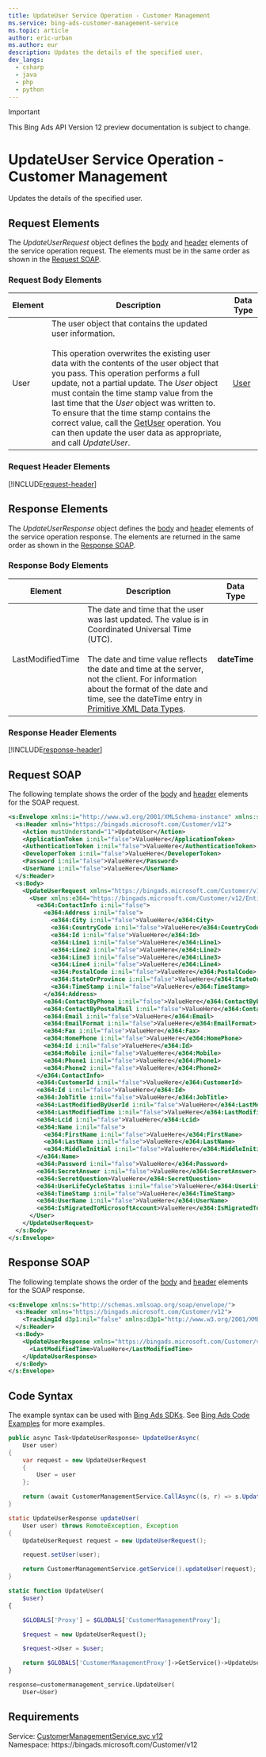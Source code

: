```yaml
---
title: UpdateUser Service Operation - Customer Management
ms.service: bing-ads-customer-management-service
ms.topic: article
author: eric-urban
ms.author: eur
description: Updates the details of the specified user.
dev_langs: 
  - csharp
  - java
  - php
  - python
---
```

> [!IMPORTANT]
> This Bing Ads API Version 12 preview documentation is subject to change.
# UpdateUser Service Operation - Customer Management
Updates the details of the specified user.

## <a name="request"></a>Request Elements
The *UpdateUserRequest* object defines the [body](#request-body) and [header](#request-header) elements of the service operation request. The elements must be in the same order as shown in the [Request SOAP](#request-soap). 

### <a name="request-body"></a>Request Body Elements

|Element|Description|Data Type|
|-----------|---------------|-------------|
|<a name="user"></a>User|The user object that contains the updated user information.<br /><br />This operation overwrites the existing user data with the contents of the user object that you pass. This operation performs a full update, not a partial update. The *User* object must contain the time stamp value from the last time that the *User* object was written to. To ensure that the time stamp contains the correct value, call the [GetUser](../customer-management-service/getuser.md) operation. You can then update the user data as appropriate, and call *UpdateUser*.|[User](user.md)|

### <a name="request-header"></a>Request Header Elements
[!INCLUDE[request-header](./includes/request-header.md)]

## <a name="response"></a>Response Elements
The *UpdateUserResponse* object defines the [body](#response-body) and [header](#response-header) elements of the service operation response. The elements are returned in the same order as shown in the [Response SOAP](#response-soap).

### <a name="response-body"></a>Response Body Elements

|Element|Description|Data Type|
|-----------|---------------|-------------|
|<a name="lastmodifiedtime"></a>LastModifiedTime|The date and time that the user was last updated. The value is in Coordinated Universal Time (UTC).<br/><br/> The date and time value reflects the date and time at the server, not the client. For information about the format of the date and time, see the dateTime entry in [Primitive XML Data Types](https://go.microsoft.com/fwlink/?linkid=859198).|**dateTime**|

### <a name="response-header"></a>Response Header Elements
[!INCLUDE[response-header](./includes/response-header.md)]

## <a name="request-soap"></a>Request SOAP
The following template shows the order of the [body](#request-body) and [header](#request-header) elements for the SOAP request.

```xml
<s:Envelope xmlns:i="http://www.w3.org/2001/XMLSchema-instance" xmlns:s="http://schemas.xmlsoap.org/soap/envelope/">
  <s:Header xmlns="https://bingads.microsoft.com/Customer/v12">
    <Action mustUnderstand="1">UpdateUser</Action>
    <ApplicationToken i:nil="false">ValueHere</ApplicationToken>
    <AuthenticationToken i:nil="false">ValueHere</AuthenticationToken>
    <DeveloperToken i:nil="false">ValueHere</DeveloperToken>
    <Password i:nil="false">ValueHere</Password>
    <UserName i:nil="false">ValueHere</UserName>
  </s:Header>
  <s:Body>
    <UpdateUserRequest xmlns="https://bingads.microsoft.com/Customer/v12">
      <User xmlns:e364="https://bingads.microsoft.com/Customer/v12/Entities" i:nil="false">
        <e364:ContactInfo i:nil="false">
          <e364:Address i:nil="false">
            <e364:City i:nil="false">ValueHere</e364:City>
            <e364:CountryCode i:nil="false">ValueHere</e364:CountryCode>
            <e364:Id i:nil="false">ValueHere</e364:Id>
            <e364:Line1 i:nil="false">ValueHere</e364:Line1>
            <e364:Line2 i:nil="false">ValueHere</e364:Line2>
            <e364:Line3 i:nil="false">ValueHere</e364:Line3>
            <e364:Line4 i:nil="false">ValueHere</e364:Line4>
            <e364:PostalCode i:nil="false">ValueHere</e364:PostalCode>
            <e364:StateOrProvince i:nil="false">ValueHere</e364:StateOrProvince>
            <e364:TimeStamp i:nil="false">ValueHere</e364:TimeStamp>
          </e364:Address>
          <e364:ContactByPhone i:nil="false">ValueHere</e364:ContactByPhone>
          <e364:ContactByPostalMail i:nil="false">ValueHere</e364:ContactByPostalMail>
          <e364:Email i:nil="false">ValueHere</e364:Email>
          <e364:EmailFormat i:nil="false">ValueHere</e364:EmailFormat>
          <e364:Fax i:nil="false">ValueHere</e364:Fax>
          <e364:HomePhone i:nil="false">ValueHere</e364:HomePhone>
          <e364:Id i:nil="false">ValueHere</e364:Id>
          <e364:Mobile i:nil="false">ValueHere</e364:Mobile>
          <e364:Phone1 i:nil="false">ValueHere</e364:Phone1>
          <e364:Phone2 i:nil="false">ValueHere</e364:Phone2>
        </e364:ContactInfo>
        <e364:CustomerId i:nil="false">ValueHere</e364:CustomerId>
        <e364:Id i:nil="false">ValueHere</e364:Id>
        <e364:JobTitle i:nil="false">ValueHere</e364:JobTitle>
        <e364:LastModifiedByUserId i:nil="false">ValueHere</e364:LastModifiedByUserId>
        <e364:LastModifiedTime i:nil="false">ValueHere</e364:LastModifiedTime>
        <e364:Lcid i:nil="false">ValueHere</e364:Lcid>
        <e364:Name i:nil="false">
          <e364:FirstName i:nil="false">ValueHere</e364:FirstName>
          <e364:LastName i:nil="false">ValueHere</e364:LastName>
          <e364:MiddleInitial i:nil="false">ValueHere</e364:MiddleInitial>
        </e364:Name>
        <e364:Password i:nil="false">ValueHere</e364:Password>
        <e364:SecretAnswer i:nil="false">ValueHere</e364:SecretAnswer>
        <e364:SecretQuestion>ValueHere</e364:SecretQuestion>
        <e364:UserLifeCycleStatus i:nil="false">ValueHere</e364:UserLifeCycleStatus>
        <e364:TimeStamp i:nil="false">ValueHere</e364:TimeStamp>
        <e364:UserName i:nil="false">ValueHere</e364:UserName>
        <e364:IsMigratedToMicrosoftAccount>ValueHere</e364:IsMigratedToMicrosoftAccount>
      </User>
    </UpdateUserRequest>
  </s:Body>
</s:Envelope>
```

## <a name="response-soap"></a>Response SOAP
The following template shows the order of the [body](#response-body) and [header](#response-header) elements for the SOAP response.

```xml
<s:Envelope xmlns:s="http://schemas.xmlsoap.org/soap/envelope/">
  <s:Header xmlns="https://bingads.microsoft.com/Customer/v12">
    <TrackingId d3p1:nil="false" xmlns:d3p1="http://www.w3.org/2001/XMLSchema-instance">ValueHere</TrackingId>
  </s:Header>
  <s:Body>
    <UpdateUserResponse xmlns="https://bingads.microsoft.com/Customer/v12">
      <LastModifiedTime>ValueHere</LastModifiedTime>
    </UpdateUserResponse>
  </s:Body>
</s:Envelope>
```

## <a name="example"></a>Code Syntax
The example syntax can be used with [Bing Ads SDKs](~/guides/client-libraries.md). See [Bing Ads Code Examples](~/guides/code-examples.md) for more examples.
```csharp
public async Task<UpdateUserResponse> UpdateUserAsync(
	User user)
{
	var request = new UpdateUserRequest
	{
		User = user
	};

	return (await CustomerManagementService.CallAsync((s, r) => s.UpdateUserAsync(r), request));
}
```
```java
static UpdateUserResponse updateUser(
	User user) throws RemoteException, Exception
{
	UpdateUserRequest request = new UpdateUserRequest();

	request.setUser(user);

	return CustomerManagementService.getService().updateUser(request);
}
```
```php
static function UpdateUser(
	$user)
{

	$GLOBALS['Proxy'] = $GLOBALS['CustomerManagementProxy'];

	$request = new UpdateUserRequest();

	$request->User = $user;

	return $GLOBALS['CustomerManagementProxy']->GetService()->UpdateUser($request);
}
```
```python
response=customermanagement_service.UpdateUser(
	User=User)
```

## Requirements
Service: [CustomerManagementService.svc v12](https://clientcenter.api.bingads.microsoft.com/Api/CustomerManagement/v12/CustomerManagementService.svc)  
Namespace: https\://bingads.microsoft.com/Customer/v12  

